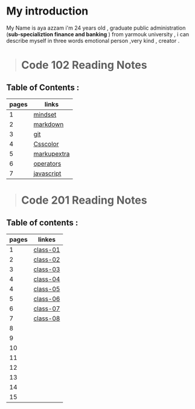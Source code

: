 # My introduction
 My Name is aya azzam i'm 24 years old , graduate public administration (**sub-specializtion finance and banking** ) from yarmouk university , i can describe myself in three words emotional person ,very kind , creator .


> # Code 102 Reading Notes
## Table of Contents :

| pages   | links                                                                                  |
| ------- | ----------------------------------------------------                                   |
| 1       |[mindset](https://ayaazzam24.github.io/reading-notes/mindset1)                          |
| 2       |[markdown](https://ayaazzam24.github.io/reading-notes/read02a)                          |
| 3       |[git](https://ayaazzam24.github.io/reading-notes/read02b)                               |
| 4       |[Csscolor](https://ayaazzam24.github.io/reading-notes/Css%20color)                      |
| 5       |[markupextra](https://ayaazzam24.github.io/reading-notes/markupextra)                   |
| 6       |[operators](https://ayaazzam24.github.io/reading-notes/operators%20and%20logical)       |
| 7       |[javascript](https://ayaazzam24.github.io/reading-notes/programming%20with%20javascript)|

> # Code 201 Reading Notes
## Table of contents :

|pages        | linkes                                                          |
| ----------- |---------------------------------------------                    |  
|  1          | [class-01](https://ayaazzam24.github.io/reading-notes/class-01) | 
|  2          | [class-02](https://ayaazzam24.github.io/reading-notes/class-02) |        
|  3          | [class-03](https://ayaazzam24.github.io/reading-notes/class-03) |   
|  4          | [class-04](https://ayaazzam24.github.io/reading-notes/class-04) |    
|  4          | [class-05](https://ayaazzam24.github.io/reading-notes/class-05) |
|  5          | [class-06](https://ayaazzam24.github.io/reading-notes/class-06) | 
|  6          | [class-07](https://ayaazzam24.github.io/reading-notes/class-07) |
|  7          | [class-08](https://ayaazzam24.github.io/reading-notes/class-08) |
|  8          |                                                                 | 
|  9          |                                                                 |
|  10         |                                                                 |
|  11         |                                                                 |
|  12         |                                                                 |
|  13         |                                                                 |
|  14         |                                                                 |
|  15         |                                                                 |
